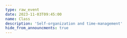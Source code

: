 ```yaml
---
type: raw_event
date: 2023-11-03T09:45:00
name: Class
description: 'Self-organization and time-management'
hide_from_announcments: true
---
```


<!-- **Pre-class Work:** (instructions on canvas)
* Reflect and identify a least one way that your current self-organization system is successful and one way that it can be further developed.

**In Class:** \[slides: [part 1](https://docs.google.com/presentation/d/12c841Eh43RK4a2kr6MLjEwfHv6GMI47ixQJkIvF9HRE/edit?usp=share_link){:target="_blank"}{:rel="noopener noreferrer"}\]
* Guests: [Sadé Abraham](https://dso.college.harvard.edu/people/sad%C3%A9-abraham){:target="_blank"}{:rel="noopener noreferrer"} and Dr. [Margaret Rennix](https://academicresourcecenter.harvard.edu/people/margaret-rennix){:target="_blank"}{:rel="noopener noreferrer"} -->




